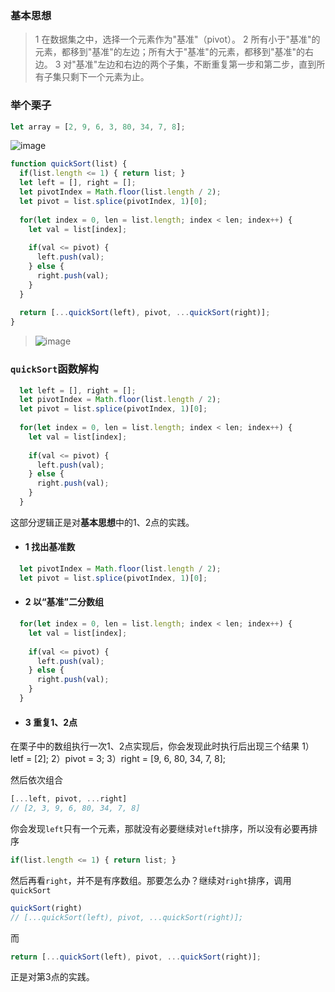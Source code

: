 ### 基本思想
>1 在数据集之中，选择一个元素作为"基准"（pivot）。
>2 所有小于"基准"的元素，都移到"基准"的左边；所有大于"基准"的元素，都移到"基准"的右边。
>3 对"基准"左边和右边的两个子集，不断重复第一步和第二步，直到所有子集只剩下一个元素为止。

### 举个栗子
```js
let array = [2, 9, 6, 3, 80, 34, 7, 8];
```
![image](https://user-images.githubusercontent.com/25907273/36534815-97fd73f2-1802-11e8-9039-36b714dfd2ee.png)

```js
function quickSort(list) {
  if(list.length <= 1) { return list; }
  let left = [], right = [];
  let pivotIndex = Math.floor(list.length / 2);
  let pivot = list.splice(pivotIndex, 1)[0];
  
  for(let index = 0, len = list.length; index < len; index++) {
    let val = list[index];
    
    if(val <= pivot) {
      left.push(val);
    } else {
      right.push(val);
    }
  }
  
  return [...quickSort(left), pivot, ...quickSort(right)];
}
```
>![image](https://user-images.githubusercontent.com/25907273/36535646-54302edc-1805-11e8-8fa4-0d0eef8591c6.png)

### `quickSort`函数解构
```js
  let left = [], right = [];
  let pivotIndex = Math.floor(list.length / 2);
  let pivot = list.splice(pivotIndex, 1)[0];
  
  for(let index = 0, len = list.length; index < len; index++) {
    let val = list[index];
    
    if(val <= pivot) {
      left.push(val);
    } else {
      right.push(val);
    }
  }
```
这部分逻辑正是对**基本思想**中的1、2点的实践。
- #### 1 找出基准数
```js
  let pivotIndex = Math.floor(list.length / 2);
  let pivot = list.splice(pivotIndex, 1)[0];
```
- #### 2 以“基准”二分数组
```js
  for(let index = 0, len = list.length; index < len; index++) {
    let val = list[index];
    
    if(val <= pivot) {
      left.push(val);
    } else {
      right.push(val);
    }
  }
```

- #### 3 重复1、2点

在栗子中的数组执行一次1、2点实现后，你会发现此时执行后出现三个结果
1）letf = [2];
2）pivot = 3;
3）right = [9, 6, 80, 34, 7, 8];

然后依次组合
```js
[...left, pivot, ...right]
// [2, 3, 9, 6, 80, 34, 7, 8]
```
你会发现`left`只有一个元素，那就没有必要继续对`left`排序，所以没有必要再排序
```js
if(list.length <= 1) { return list; }
```
然后再看`right`，并不是有序数组。那要怎么办？继续对`right`排序，调用`quickSort`
```js
quickSort(right)
// [...quickSort(left), pivot, ...quickSort(right)];
```
而
```js
return [...quickSort(left), pivot, ...quickSort(right)];
```
正是对第3点的实践。
